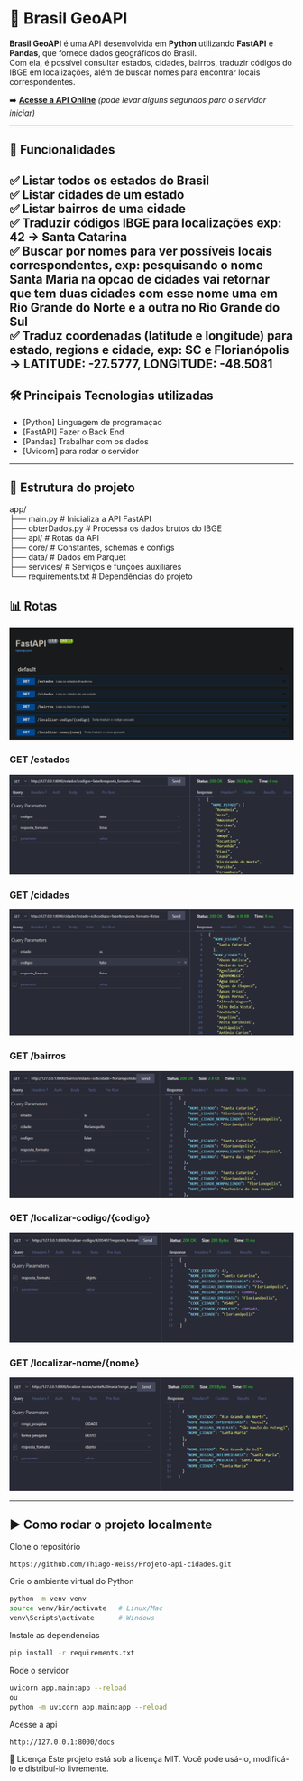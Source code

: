 # 📍 Brasil GeoAPI

**Brasil GeoAPI** é uma API desenvolvida em **Python** utilizando **FastAPI** e **Pandas**, que fornece dados geográficos do Brasil.  
Com ela, é possível consultar estados, cidades, bairros, traduzir códigos do IBGE em localizações, além de buscar nomes para encontrar locais correspondentes.

➡️ **[Acesse a API Online](https://api-geografia-brasil.onrender.com/docs)** *(pode levar alguns segundos para o servidor iniciar)*

---

## 🚀 Funcionalidades

✅ Listar todos os **estados** do Brasil  
✅ Listar **cidades** de um estado  
✅ Listar **bairros** de uma cidade  
✅ Traduzir **códigos IBGE** para localizações exp: 42 -> Santa Catarina   
✅ Buscar por **nomes** para ver possíveis locais correspondentes, exp: pesquisando o nome **Santa Maria** na opcao de cidades vai retornar que tem duas cidades com esse nome uma em Rio Grande do Norte e a outra no Rio Grande do Sul  
✅ Traduz coordenadas (latitude e longitude) para estado, regions e cidade, exp: SC e Florianópolis -> LATITUDE: -27.5777, LONGITUDE: -48.5081
---

## 🛠️ Principais Tecnologias utilizadas

- [Python] Linguagem de programaçao
- [FastAPI] Fazer o Back End
- [Pandas] Trabalhar com os dados
- [Uvicorn] para rodar o servidor

---

## 📂 Estrutura do projeto
app/  
├── main.py # Inicializa a API FastAPI  
├── obterDados.py # Processa os dados brutos do IBGE  
├── api/ # Rotas da API  
├── core/ # Constantes, schemas e configs  
├── data/ # Dados em Parquet  
├── services/ # Serviços e funções auxiliares  
└── requirements.txt # Dependências do projeto  


## 📊 Rotas
![](img/docs.png)

### GET /estados
![](img/estados.png)

### GET /cidades
![](img/cidades.png)

### GET /bairros
![](img/bairros.png)

### GET /localizar-codigo/{codigo}
![](img/codigos.png)

### GET /localizar-nome/{nome}
![](img/nomes.png)

---

## ▶️ Como rodar o projeto localmente

Clone o repositório
```bash
https://github.com/Thiago-Weiss/Projeto-api-cidades.git
```
Crie o ambiente virtual do Python
```bash
python -m venv venv
source venv/bin/activate   # Linux/Mac
venv\Scripts\activate      # Windows
```
Instale as dependencias
```bash
pip install -r requirements.txt
```
Rode o servidor
```bash
uvicorn app.main:app --reload
ou
python -m uvicorn app.main:app --reload
```
Acesse a api
```bash
http://127.0.0.1:8000/docs
```



📜 Licença
Este projeto está sob a licença MIT. Você pode usá-lo, modificá-lo e distribuí-lo livremente.

